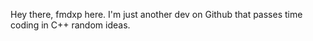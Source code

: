 Hey there, fmdxp here.
I'm just another dev on Github that passes time coding in C++ random ideas. 
